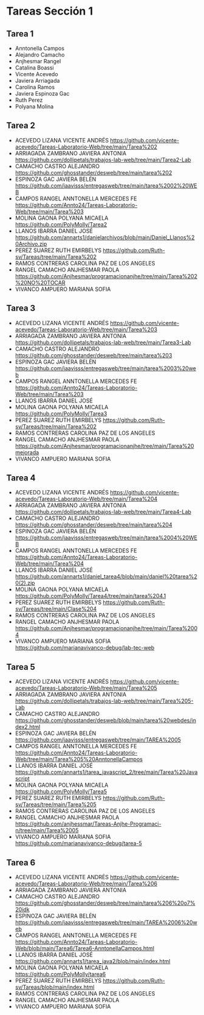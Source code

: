 # Tareas Sección 1

## Tarea 1
* Anntonella Campos
* Alejandro Camacho
* Anjhesmar Rangel
* Catalina Boassi
* Vicente Acevedo
* Javiera Arriagada
* Carolina Ramos
* Javiera Espinoza Gac
* Ruth Perez
* Polyana Molina

## Tarea 2
* ACEVEDO LIZANA VICENTE ANDRÉS https://github.com/vicente-acevedo/Tareas-Laboratorio-Web/tree/main/Tarea%202
* ARRIAGADA ZAMBRANO JAVIERA ANTONIA https://github.com/dollipetals/trabajos-lab-web/tree/main/Tarea2-Lab
* CAMACHO CASTRO ALEJANDRO https://github.com/ghosstander/desweb/tree/main/tarea%202
* ESPINOZA GAC JAVIERA BELÉN https://github.com/jaavisss/entregasweb/tree/main/tarea%2002%20WEB
* CAMPOS RANGEL ANNTONELLA MERCEDES FE https://github.com/Annto24/Tareas-Laboratorio-Web/tree/main/Tarea%203
* MOLINA GAONA POLYANA MICAELA https://github.com/PolyMolly/Tarea2
* LLANOS IBARRA DANIEL JOSÉ https://github.com/annarts1/danielarchivos/blob/main/Daniel_Llanos%20Archivo.zip
* PEREZ SUAREZ RUTH EMIRBELYS https://github.com/Ruth-sv/Tareas/tree/main/Tarea%202
* RAMOS CONTRERAS CAROLINA PAZ DE LOS ANGELES
* RANGEL CAMACHO ANJHESMAR PAOLA https://github.com/Anjhesmar/programacionanjhe/tree/main/Tarea%202%20NO%20TOCAR
* VIVANCO AMPUERO MARIANA SOFIA

## Tarea 3
* ACEVEDO LIZANA VICENTE ANDRÉS https://github.com/vicente-acevedo/Tareas-Laboratorio-Web/tree/main/Tarea%203
* ARRIAGADA ZAMBRANO JAVIERA ANTONIA https://github.com/dollipetals/trabajos-lab-web/tree/main/Tarea3-Lab
* CAMACHO CASTRO ALEJANDRO https://github.com/ghosstander/desweb/tree/main/tarea%203
* ESPINOZA GAC JAVIERA BELÉN https://github.com/jaavisss/entregasweb/tree/main/tarea%2003%20web
* CAMPOS RANGEL ANNTONELLA MERCEDES FE https://github.com/Annto24/Tareas-Laboratorio-Web/tree/main/Tarea%203 
* LLANOS IBARRA DANIEL JOSÉ
* MOLINA GAONA POLYANA MICAELA https://github.com/PolyMolly/Tarea3
* PEREZ SUAREZ RUTH EMIRBELYS https://github.com/Ruth-sv/Tareas/tree/main/Tarea%202
* RAMOS CONTRERAS CAROLINA PAZ DE LOS ANGELES
* RANGEL CAMACHO ANJHESMAR PAOLA https://github.com/Anjhesmar/programacionanjhe/tree/main/Tarea%20mejorada
* VIVANCO AMPUERO MARIANA SOFIA

## Tarea 4
* ACEVEDO LIZANA VICENTE ANDRÉS https://github.com/vicente-acevedo/Tareas-Laboratorio-Web/tree/main/Tarea%204
* ARRIAGADA ZAMBRANO JAVIERA ANTONIA https://github.com/dollipetals/trabajos-lab-web/tree/main/Tarea4-Lab
* CAMACHO CASTRO ALEJANDRO https://github.com/ghosstander/desweb/tree/main/tarea%204
* ESPINOZA GAC JAVIERA BELÉN https://github.com/jaavisss/entregasweb/tree/main/tarea%2004%20WEB
* CAMPOS RANGEL ANNTONELLA MERCEDES FE https://github.com/Annto24/Tareas-Laboratorio-Web/tree/main/Tarea%204
* LLANOS IBARRA DANIEL JOSÉ https://github.com/annarts1/daniel_tarea4/blob/main/daniel%20tarea%20(2).zip
* MOLINA GAONA POLYANA MICAELA https://github.com/PolyMolly/Tarea4/tree/main/tarea%204.1
* PEREZ SUAREZ RUTH EMIRBELYS https://github.com/Ruth-sv/Tareas/tree/main/Clase%204
* RAMOS CONTRERAS CAROLINA PAZ DE LOS ANGELES
* RANGEL CAMACHO ANJHESMAR PAOLA https://github.com/Anjhesmar/programacionanjhe/tree/main/Tarea%2004
* VIVANCO AMPUERO MARIANA SOFIA https://github.com/marianavivanco-debug/lab-tec-web

## Tarea 5
* ACEVEDO LIZANA VICENTE ANDRÉS https://github.com/vicente-acevedo/Tareas-Laboratorio-Web/tree/main/Tarea%205
* ARRIAGADA ZAMBRANO JAVIERA ANTONIA https://github.com/dollipetals/trabajos-lab-web/tree/main/Tarea%205-Lab
* CAMACHO CASTRO ALEJANDRO https://github.com/ghosstander/desweb/blob/main/tarea%20webdes/index2.html
* ESPINOZA GAC JAVIERA BELÉN https://github.com/jaavisss/entregasweb/tree/main/TAREA%2005
* CAMPOS RANGEL ANNTONELLA MERCEDES FE https://github.com/Annto24/Tareas-Laboratorio-Web/tree/main/Tarea%205%20AnntonellaCampos
* LLANOS IBARRA DANIEL JOSÉ https://github.com/annarts1/tarea_javascript_2/tree/main/Tarea%20Javascript
* MOLINA GAONA POLYANA MICAELA https://github.com/PolyMolly/Tarea5
* PEREZ SUAREZ RUTH EMIRBELYS https://github.com/Ruth-sv/Tareas/tree/main/Tarea%205
* RAMOS CONTRERAS CAROLINA PAZ DE LOS ANGELES
* RANGEL CAMACHO ANJHESMAR PAOLA https://github.com/anjhessmar/Tareas-Anjhe-Programaci-n/tree/main/Tarea%2005
* VIVANCO AMPUERO MARIANA SOFIA https://github.com/marianavivanco-debug/tarea-5

## Tarea 6
* ACEVEDO LIZANA VICENTE ANDRÉS https://github.com/vicente-acevedo/Tareas-Laboratorio-Web/tree/main/Tarea%206
* ARRIAGADA ZAMBRANO JAVIERA ANTONIA
* CAMACHO CASTRO ALEJANDRO https://github.com/ghosstander/desweb/tree/main/tarea%206%20o7%20idk
* ESPINOZA GAC JAVIERA BELÉN https://github.com/jaavisss/entregasweb/tree/main/TAREA%2006%20web
* CAMPOS RANGEL ANNTONELLA MERCEDES FE https://github.com/Annto24/Tareas-Laboratorio-Web/blob/main/Tarea6/Tarea6-AnntonellaCampos.html
* LLANOS IBARRA DANIEL JOSÉ https://github.com/annarts1/tarea_java2/blob/main/index.html
* MOLINA GAONA POLYANA MICAELA https://github.com/PolyMolly/tarea6
* PEREZ SUAREZ RUTH EMIRBELYS https://github.com/Ruth-sv/Tareas/blob/main/index.html
* RAMOS CONTRERAS CAROLINA PAZ DE LOS ANGELES
* RANGEL CAMACHO ANJHESMAR PAOLA
* VIVANCO AMPUERO MARIANA SOFIA
